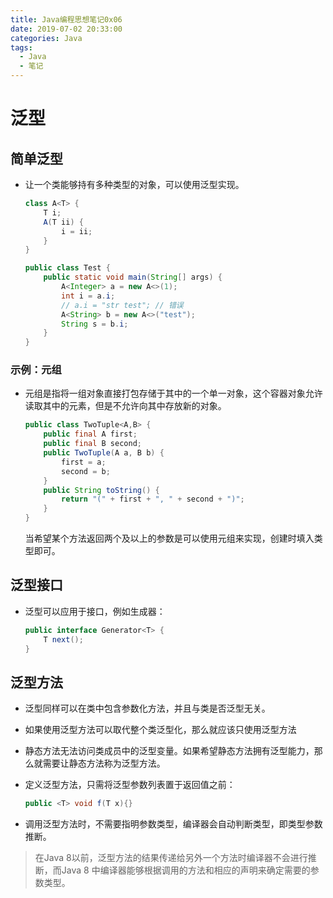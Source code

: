 ```yaml
---
title: Java编程思想笔记0x06
date: 2019-07-02 20:33:00
categories: Java
tags:
  - Java
  - 笔记
---
```


# 泛型

## 简单泛型

- 让一个类能够持有多种类型的对象，可以使用泛型实现。

  ```java
  class A<T> {
      T i;
      A(T ii) {
          i = ii;
      }
  }
  
  public class Test {
      public static void main(String[] args) {
          A<Integer> a = new A<>(1);
          int i = a.i;
          // a.i = "str test"; // 错误
          A<String> b = new A<>("test");
          String s = b.i;
      }
  }
  ```

  

### 示例：元组

- 元组是指将一组对象直接打包存储于其中的一个单一对象，这个容器对象允许读取其中的元素，但是不允许向其中存放新的对象。

  ```java
  public class TwoTuple<A,B> {
      public final A first;
      public final B second;
      public TwoTuple(A a, B b) {
          first = a;
          second = b;
      }
      public String toString() {
          return "(" + first + ", " + second + ")";
      }
  }
  ```

  当希望某个方法返回两个及以上的参数是可以使用元组来实现，创建时填入类型即可。

## 泛型接口

- 泛型可以应用于接口，例如生成器：

  ```java
  public interface Generator<T> {
      T next();
  }
  ```

## 泛型方法

- 泛型同样可以在类中包含参数化方法，并且与类是否泛型无关。

- 如果使用泛型方法可以取代整个类泛型化，那么就应该只使用泛型方法

- 静态方法无法访问类成员中的泛型变量。如果希望静态方法拥有泛型能力，那么就需要让静态方法称为泛型方法。

- 定义泛型方法，只需将泛型参数列表置于返回值之前：

  ```java
  public <T> void f(T x){}
  ```

- 调用泛型方法时，不需要指明参数类型，编译器会自动判断类型，即类型参数推断。

> 在Java 8以前，泛型方法的结果传递给另外一个方法时编译器不会进行推断，而Java 8 中编译器能够根据调用的方法和相应的声明来确定需要的参数类型。

